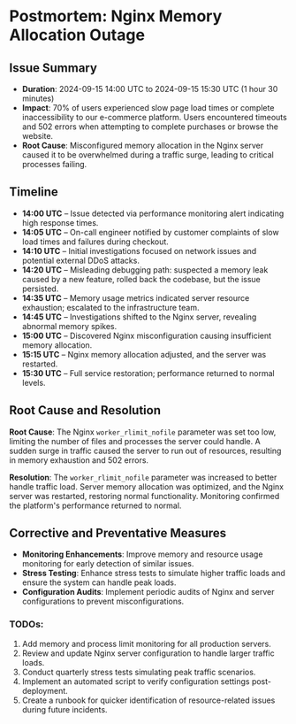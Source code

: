 # Postmortem: Nginx Memory Allocation Outage

## Issue Summary

- **Duration**: 2024-09-15 14:00 UTC to 2024-09-15 15:30 UTC (1 hour 30 minutes)
- **Impact**: 70% of users experienced slow page load times or complete inaccessibility to our e-commerce platform. Users encountered timeouts and 502 errors when attempting to complete purchases or browse the website.
- **Root Cause**: Misconfigured memory allocation in the Nginx server caused it to be overwhelmed during a traffic surge, leading to critical processes failing.

## Timeline

- **14:00 UTC** – Issue detected via performance monitoring alert indicating high response times.
- **14:05 UTC** – On-call engineer notified by customer complaints of slow load times and failures during checkout.
- **14:10 UTC** – Initial investigations focused on network issues and potential external DDoS attacks.
- **14:20 UTC** – Misleading debugging path: suspected a memory leak caused by a new feature, rolled back the codebase, but the issue persisted.
- **14:35 UTC** – Memory usage metrics indicated server resource exhaustion; escalated to the infrastructure team.
- **14:45 UTC** – Investigations shifted to the Nginx server, revealing abnormal memory spikes.
- **15:00 UTC** – Discovered Nginx misconfiguration causing insufficient memory allocation.
- **15:15 UTC** – Nginx memory allocation adjusted, and the server was restarted.
- **15:30 UTC** – Full service restoration; performance returned to normal levels.

## Root Cause and Resolution

**Root Cause**: The Nginx `worker_rlimit_nofile` parameter was set too low, limiting the number of files and processes the server could handle. A sudden surge in traffic caused the server to run out of resources, resulting in memory exhaustion and 502 errors.

**Resolution**: The `worker_rlimit_nofile` parameter was increased to better handle traffic load. Server memory allocation was optimized, and the Nginx server was restarted, restoring normal functionality. Monitoring confirmed the platform's performance returned to normal.

## Corrective and Preventative Measures

- **Monitoring Enhancements**: Improve memory and resource usage monitoring for early detection of similar issues.
- **Stress Testing**: Enhance stress tests to simulate higher traffic loads and ensure the system can handle peak loads.
- **Configuration Audits**: Implement periodic audits of Nginx and server configurations to prevent misconfigurations.

### TODOs:

1. Add memory and process limit monitoring for all production servers.
2. Review and update Nginx server configuration to handle larger traffic loads.
3. Conduct quarterly stress tests simulating peak traffic scenarios.
4. Implement an automated script to verify configuration settings post-deployment.
5. Create a runbook for quicker identification of resource-related issues during future incidents.

